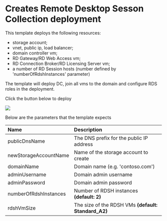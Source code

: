 # Creates Remote Desktop Sesson Collection deployment

This template deploys the following resources:

<ul><li>storage account;</li><li>vnet, public ip, load balancer;</li><li>domain controller vm;</li><li>RD Gateway/RD Web Access vm;</li><li>RD Connection Broker/RD Licensing Server vm;</li><li>a number of RD Session hosts (number defined by 'numberOfRdshInstances' parameter)</li></ul>

The template will deploy DC, join all vms to the domain and configure RDS roles in the deployment.

Click the button below to deploy

<a href="https://portal.azure.com/#create/Microsoft.Template/uri/https%3A%2F%2Fraw.githubusercontent.com%2FAzure%2Fazure-quickstart-templates%2Fmaster%2Frds-deployment%2Fazuredeploy.json" target="_blank">
    <img src="http://azuredeploy.net/deploybutton.png"/>
</a>

Below are the parameters that the template expects

| Name   | Description    |
|:--- |:---|
| publicDnsName | The DNS prefix for the public IP address |
| newStorageAccountName | Name of the storage account to create |
| domainName | Domain name (e.g. 'contoso.com') |
| adminUsername | Domain admin username |
| adminPassword | Domain admin password |
| numberOfRdshInstances | Number of RDSH instances **(default: 2)** |
| rdshVmSize | The size of the RDSH VMs **(default: Standard_A2)** |




